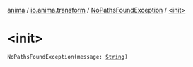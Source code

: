 [anima](../../index.md) / [io.anima.transform](../index.md) / [NoPathsFoundException](index.md) / [&lt;init&gt;](./-init-.md)

# &lt;init&gt;

`NoPathsFoundException(message: `[`String`](https://kotlinlang.org/api/latest/jvm/stdlib/kotlin/-string/index.html)`)`